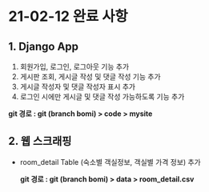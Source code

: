 # 21-02-12 완료 사항



## 1. Django App

1. 회원가입, 로그인, 로그아웃 기능 추가
2. 게시판 조회, 게시글 작성 및 댓글 작성 기능 추가
3. 게시글 작성자 및 댓글 작성자 표시 추가
4. 로그인 시에만 게시글 및 댓글 작성 가능하도록 기능 추가

  **git 경로 : git (branch bomi) > code > mysite**



## 2. 웹 스크래핑

- room_detail Table (숙소별 객실정보, 객실별 가격 정보) 추가 

  **git 경로 : git (branch bomi) > data > room_detail.csv**
